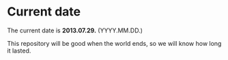 # Current date

The current date is **2013.07.29.** (YYYY.MM.DD.)

This repository will be good when the world ends, so we will know how long it lasted.